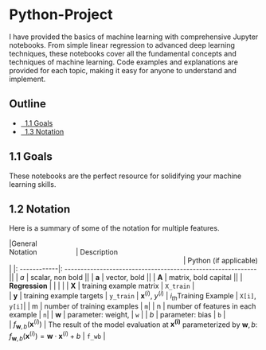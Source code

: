 # Python-Project

I have provided the basics of machine learning with comprehensive Jupyter notebooks. From simple linear regression to advanced deep learning techniques, these notebooks cover all the fundamental concepts and techniques of machine learning. Code examples and explanations are provided for each topic, making it easy for anyone to understand and implement.
## Outline
- [&nbsp;&nbsp;1.1 Goals](#toc_40015_1.1)
- [&nbsp;&nbsp;1.3 Notation](#toc_15456_1.3)

<a name="toc_40015_1.1"></a>
## 1.1 Goals
These notebooks are the perfect resource for solidifying your machine learning skills.

<a name="toc_15456_1.2"></a>
## 1.2 Notation
Here is a summary of some of the notation for multiple features.  

|General <img width=70/> <br />  Notation  <img width=70/> | Description<img width=350/>| Python (if applicable) |
|: ------------|: ------------------------------------------------------------||
| $a$ | scalar, non bold                                                      ||
| $\mathbf{a}$ | vector, bold                                                 ||
| $\mathbf{A}$ | matrix, bold capital                                         ||
| **Regression** |         |    |     |
|  $\mathbf{X}$ | training example matrix                  | `X_train` |   
|  $\mathbf{y}$  | training example  targets                | `y_train` 
|  $\mathbf{x}^{(i)}$, $y^{(i)}$ | $i_{th}$Training Example | `X[i]`, `y[i]`|
| m | number of training examples | `m`|
| n | number of features in each example | `n`|
|  $\mathbf{w}$  |  parameter: weight,                       | `w`    |
|  $b$           |  parameter: bias                                           | `b`    |     
| $f_{\mathbf{w},b}(\mathbf{x}^{(i)})$ | The result of the model evaluation at $\mathbf{x^{(i)}}$ parameterized by $\mathbf{w},b$: $f_{\mathbf{w},b}(\mathbf{x}^{(i)}) = \mathbf{w} \cdot \mathbf{x}^{(i)}+b$  | `f_wb` | 

